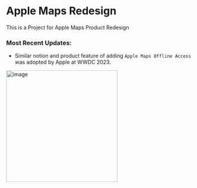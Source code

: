 # Apple Maps Redesign
This is a Project for Apple Maps Product Redesign

### Most Recent Updates:
* Similar notion and product feature of adding `Apple Maps Offline Access` was adopted by Apple at WWDC 2023.
<img width="300" alt="image" src="https://github.com/531Yvonne/Apple-Maps-Redesign/assets/64040351/598483c8-2140-4211-878e-14f79d2a4da7">


